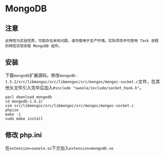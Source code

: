 # MongoDB

注意
---
```
此特性为实验性质，可能存在未知问题，请勿使用于生产环境。实际项目中可使用 Task 进程的特性实现协程 MongoDB 组件。
```

安装
----
下载`mongodb`扩展源码，修改`mongodb-1.5.2/src/libmongoc/src/libmongoc/src/mongoc/mongoc-socket.c`文件，在其他头文件引入完毕后加入`#include "swoole/include/socket_hook.h"`。

```shell
pecl download mongodb
cd mongodb-1.5.2/
vim src/libmongoc/src/libmongoc/src/mongoc/mongoc-socket.c
phpize
make -j 
sudo make install
```

修改 php.ini
---
在`extension=swoole.so`下方加入`extension=mongodb.so`

